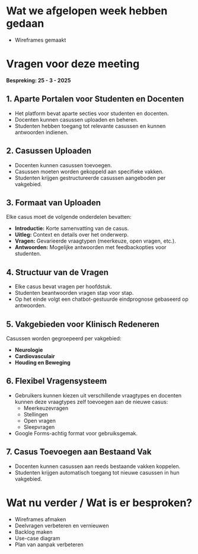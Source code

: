 # Wat we afgelopen week hebben gedaan
- Wireframes gemaakt

# Vragen voor deze meeting
**Bespreking: 25 - 3 - 2025**

## 1. Aparte Portalen voor Studenten en Docenten
- Het platform bevat aparte secties voor studenten en docenten.
- Docenten kunnen casussen uploaden en beheren.
- Studenten hebben toegang tot relevante casussen en kunnen antwoorden indienen.

## 2. Casussen Uploaden
- Docenten kunnen casussen toevoegen.
- Casussen moeten worden gekoppeld aan specifieke vakken.
- Studenten krijgen gestructureerde casussen aangeboden per vakgebied.

## 3. Formaat van Uploaden
Elke casus moet de volgende onderdelen bevatten:
- **Introductie:** Korte samenvatting van de casus.
- **Uitleg:** Context en details over het onderwerp.
- **Vragen:** Gevarieerde vraagtypen (meerkeuze, open vragen, etc.).
- **Antwoorden:** Mogelijke antwoorden met feedbackopties voor studenten.

## 4. Structuur van de Vragen
- Elke casus bevat vragen per hoofdstuk.
- Studenten beantwoorden vragen stap voor stap.
- Op het einde volgt een chatbot-gestuurde eindprognose gebaseerd op antwoorden.

## 5. Vakgebieden voor Klinisch Redeneren
Casussen worden gegroepeerd per vakgebied:
- **Neurologie**
- **Cardiovasculair**
- **Houding en Beweging**

## 6. Flexibel Vragensysteem
- Gebruikers kunnen kiezen uit verschillende vraagtypes en docenten kunnen deze vraagtypes zelf toevoegen aan de nieuwe casus:
    - Meerkeuzevragen
    - Stellingen
    - Open vragen
    - Sleepvragen
- Google Forms-achtig format voor gebruiksgemak.

## 7. Casus Toevoegen aan Bestaand Vak
- Docenten kunnen casussen aan reeds bestaande vakken koppelen.
- Studenten krijgen automatisch toegang tot nieuwe casussen in hun vakgebied.

# Wat nu verder / Wat is er besproken?
- Wireframes afmaken
- Deelvragen verbeteren en vernieuwen
- Backlog maken
- Use-case diagram
- Plan van aanpak verbeteren
